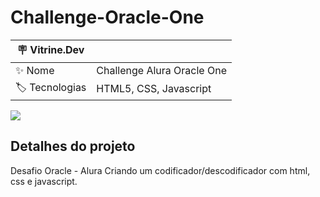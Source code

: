 # Challenge-Oracle-One

| :placard: Vitrine.Dev |     |
| -------------  | --- |
| :sparkles: Nome        | Challenge Alura Oracle One
| :label: Tecnologias | HTML5, CSS, Javascript

<!-- Inserir imagem com a #vitrinedev ao final do link -->
![](https://d335luupugsy2.cloudfront.net/cms%2Ffiles%2F10224%2F1671211139Prancheta_3.png?utm_campaign=alura_latam_-_challenge_email_projeto_1_br&utm_medium=email&utm_source=RD+Station#vitrinedev)

## Detalhes do projeto

Desafio Oracle - Alura Criando um codificador/descodificador com html, css e javascript.
